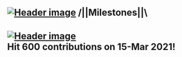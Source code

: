 [![Header image](https://aeunt.s-ul.eu/rU1Iijtp4nGJLKE5)](http://xxrt5.aeunt.rf.gd/)
/||Milestones||\            
------------------------------------------------------------
[![Header image](https://aeunt.s-ul.eu/e1AXsMbZW8PW4CVl)](https://aeunt.s-ul.eu/e1AXsMbZW8PW4CVl)       
Hit 600 contributions on 15-Mar 2021!      
------------------------------------------------------------
